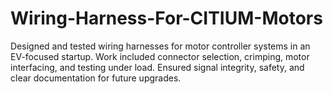 # Wiring-Harness-For-CITIUM-Motors
Designed and tested wiring harnesses for motor controller systems in an EV-focused startup. Work included connector selection, crimping, motor interfacing, and testing under load. Ensured signal integrity, safety, and clear documentation for future upgrades.
